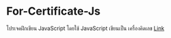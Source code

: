 # For-Certificate-Js #
โปรเจคฝึกเขียน JavaScript โดยใช้ JavaScript เขียนเป็น เครื่องคิดเลข [Link](https://exserlot.github.io/For-Certificate-Js/)
